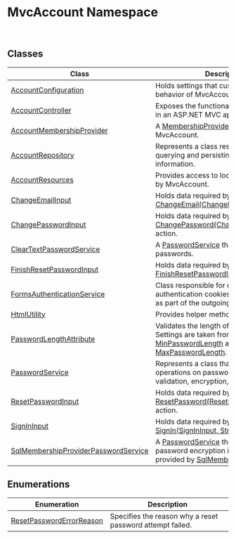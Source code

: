 MvcAccount Namespace
====================
 


Classes
-------

Class                                      | Description                                                                                                          
------------------------------------------ | -------------------------------------------------------------------------------------------------------------------- 
[AccountConfiguration][1]                  | Holds settings that customize the behavior of MvcAccount.                                                            
[AccountController][2]                     | Exposes the functionality of MvcAccount in an ASP.NET MVC application.                                               
[AccountMembershipProvider][3]             | A [MembershipProvider][4] that uses MvcAccount.                                                                      
[AccountRepository][5]                     | Represents a class responsible for querying and persisting account information.                                      
[AccountResources][6]                      | Provides access to localized strings used by MvcAccount.                                                             
[ChangeEmailInput][7]                      | Holds data required by the [ChangeEmail(ChangeEmailInput)][8] action.                                                
[ChangePasswordInput][9]                   | Holds data required by the [ChangePassword(ChangePasswordInput)][10] action.                                         
[ClearTextPasswordService][11]             | A [PasswordService][12] that does not encrypt passwords.                                                             
[FinishResetPasswordInput][13]             | Holds data required by the [RP(String, FinishResetPasswordInput)][14] action.                                        
[FormsAuthenticationService][15]           | Class responsible for creating authentication cookies and setting them as part of the outgoing HTTP response.        
[HtmlUtility][16]                          | Provides helper methods for HTML views.                                                                              
[PasswordLengthAttribute][17]              | Validates the length of new passwords. Settings are taken from [MinPasswordLength][18] and [MaxPasswordLength][19].  
[PasswordService][12]                      | Represents a class that performs operations on passwords, such as validation, encryption, comparison, etc.           
[ResetPasswordInput][20]                   | Holds data required by the [ResetPassword(ResetPasswordInput)][21] action.                                           
[SignInInput][22]                          | Holds data required by the [SignIn(SignInInput, String)][23] action.                                                 
[SqlMembershipProviderPasswordService][24] | A [PasswordService][12] that reuses the password encryption implementations provided by [SqlMembershipProvider][25]. 


Enumerations
------------

Enumeration                    | Description                                               
------------------------------ | --------------------------------------------------------- 
[ResetPasswordErrorReason][26] | Specifies the reason why a reset password attempt failed. 

[1]: AccountConfiguration/README.md
[2]: AccountController/README.md
[3]: AccountMembershipProvider/README.md
[4]: http://msdn.microsoft.com/en-us/library/sfka4yf8
[5]: AccountRepository/README.md
[6]: AccountResources/README.md
[7]: ChangeEmailInput/README.md
[8]: AccountController/ChangeEmail_1.md
[9]: ChangePasswordInput/README.md
[10]: AccountController/ChangePassword_1.md
[11]: ClearTextPasswordService/README.md
[12]: PasswordService/README.md
[13]: FinishResetPasswordInput/README.md
[14]: AccountController/RP_1.md
[15]: FormsAuthenticationService/README.md
[16]: HtmlUtility/README.md
[17]: PasswordLengthAttribute/README.md
[18]: AccountConfiguration/MinPasswordLength.md
[19]: AccountConfiguration/MaxPasswordLength.md
[20]: ResetPasswordInput/README.md
[21]: AccountController/ResetPassword_1.md
[22]: SignInInput/README.md
[23]: AccountController/SignIn_1.md
[24]: SqlMembershipProviderPasswordService/README.md
[25]: http://msdn.microsoft.com/en-us/library/89hwy0w9
[26]: ResetPasswordErrorReason/README.md